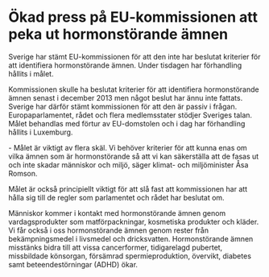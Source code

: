 # Ökad press på EU-kommissionen att peka ut hormonstörande ämnen

Sverige har stämt EU-kommissionen för att den inte har beslutat kriterier för att identifiera hormonstörande ämnen. Under tisdagen har förhandling hållits i målet.

Kommissionen skulle ha beslutat kriterier för att identifiera hormonstörande ämnen senast i december 2013 men något beslut har ännu inte fattats. Sverige har därför stämt kommissionen för att den är passiv i frågan. Europaparlamentet, rådet och flera medlemsstater stödjer Sveriges talan. Målet behandlas med förtur av EU-domstolen och i dag har förhandling hållits i Luxemburg.

- Målet är viktigt av flera skäl. Vi behöver kriterier för att kunna enas om vilka ämnen som är hormonstörande så att vi kan säkerställa att de fasas ut och inte skadar människor och miljö, säger klimat- och miljöminister Åsa Romson.

Målet är också principiellt viktigt för att slå fast att kommissionen har att hålla sig till de regler som parlamentet och rådet har beslutat om.

Människor kommer i kontakt med hormonstörande ämnen genom vardagsprodukter som matförpackningar, kosmetiska produkter och kläder. Vi får också i oss hormonstörande ämnen genom rester från bekämpningsmedel i livsmedel och dricksvatten. Hormonstörande ämnen misstänks bidra till att vissa cancerformer, tidigarelagd pubertet, missbildade könsorgan, försämrad spermieproduktion, övervikt, diabetes samt beteendestörningar (ADHD) ökar.
